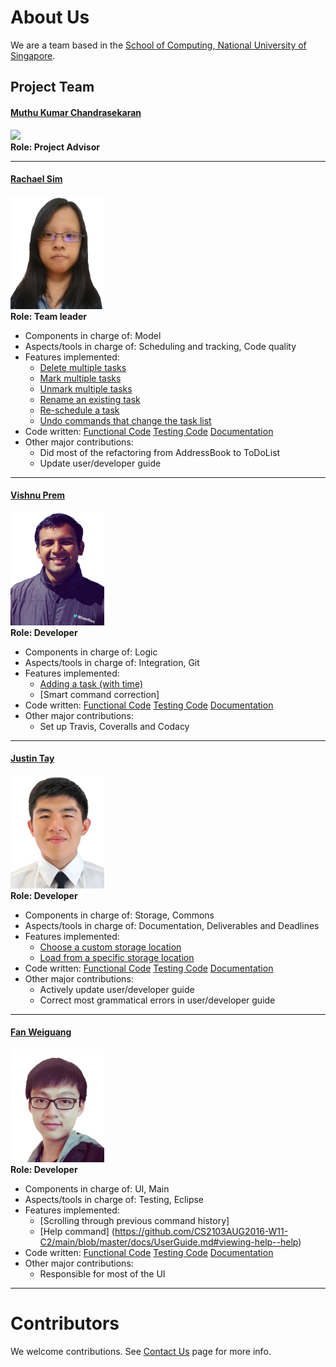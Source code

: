 # About Us

We are a team based in the [School of Computing, National University of Singapore](http://www.comp.nus.edu.sg).

## Project Team

#### [Muthu Kumar Chandrasekaran](https://www.quora.com/profile/Muthu-Kumar-Chandrasekaran) <br>
<img src="https://lh5.googleusercontent.com/swdvryeX53Wc7dCEh1Owfz6PmATQWo87AF6lr_J2qL7rrcTW8Nego1_YFdu2TSoxyQBpJ42I_X5n31AVF6O3nQV_ECVZvQN9xbFMa_fDHV03azyXHdSNJMaSGCw-VWUNJVuIsVNh" width="150"><br>
**Role: Project Advisor**

-----

#### [Rachael Sim](https://github.com/rachx)
<img src="images/profiles/Rachael.png" width="150"><br>
**Role: Team leader** <br>
* Components in charge of: Model <br>
* Aspects/tools in charge of: Scheduling and tracking, Code quality <br>
* Features implemented:
   * [Delete multiple tasks](https://github.com/CS2103AUG2016-W11-C2/main/blob/master/docs/UserGuide.md#deleting-a-task--delete)
   * [Mark multiple tasks](https://github.com/CS2103AUG2016-W11-C2/main/blob/master/docs/UserGuide.md#marking-a-task-as-completed--mark)
   * [Unmark multiple tasks](https://github.com/CS2103AUG2016-W11-C2/main/blob/master/docs/UserGuide.md#unmarking-a-task-as-completed--unmark)
   * [Rename an existing task](https://github.com/CS2103AUG2016-W11-C2/main/blob/master/docs/UserGuide.md#renaming-a-task--rename)
   * [Re-schedule a task](https://github.com/CS2103AUG2016-W11-C2/main/blob/master/docs/UserGuide.md#renaming-a-task--rename)
   * [Undo commands that change the task list](https://github.com/CS2103AUG2016-W11-C2/main/blob/master/docs/UserGuide.md#undo-the-last-command--undo)
* Code written:
[Functional Code](https://github.com/CS2103AUG2016-W11-C2/main/blob/master/collated/main/A0133367E.md)
[Testing Code](https://github.com/CS2103AUG2016-W11-C2/main/blob/master/collated/test/A0133367E.md)
[Documentation](https://github.com/CS2103AUG2016-W11-C2/main/blob/master/collated/docs/A0133367E.md)
* Other major contributions:
   * Did most of the refactoring from AddressBook to ToDoList
   * Update user/developer guide

-----

#### [Vishnu Prem](http://github.com/burnflare)
<img src="images/profiles/Vishnu.png" width="150"><br>
**Role: Developer** <br>
* Components in charge of: Logic <br>
* Aspects/tools in charge of: Integration, Git <br>
* Features implemented:
   * [Adding a task (with time)](https://github.com/CS2103AUG2016-W11-C2/main/blob/master/docs/UserGuide.md#adding-a-task-add)
   * [Smart command correction]
* Code written:
[Functional Code](https://github.com/CS2103AUG2016-W11-C2/main/blob/master/collated/main/A0003878Y.md)
[Testing Code](https://github.com/CS2103AUG2016-W11-C2/main/blob/master/collated/test/A0003878Y.md)
[Documentation](https://github.com/CS2103AUG2016-W11-C2/main/blob/master/collated/docs/A0003878Y.md)
* Other major contributions:
   * Set up Travis, Coveralls and Codacy

-----

#### [Justin Tay](https://github.com/INCENDE)
<img src="images/profiles/Justin.png" width="150"><br>
**Role: Developer** <br>
* Components in charge of: Storage, Commons <br>
* Aspects/tools in charge of: Documentation, Deliverables and Deadlines <br>
* Features implemented:
   * [Choose a custom storage location](https://github.com/CS2103AUG2016-W11-C2/main/blob/master/docs/UserGuide.md#specifying-the-data-storage-location--store)
   * [Load from a specific storage location](https://github.com/CS2103AUG2016-W11-C2/main/blob/master/docs/UserGuide.md#loading-from-another-data-storage-location--load)
* Code written:
[Functional Code](https://github.com/CS2103AUG2016-W11-C2/main/blob/master/collated/main/A0148095X.md)
[Testing Code](https://github.com/CS2103AUG2016-W11-C2/main/blob/master/collated/test/A0148095X.md)
[Documentation](https://github.com/CS2103AUG2016-W11-C2/main/blob/master/collated/docs/A0148095X.md)
* Other major contributions:
   * Actively update user/developer guide
   * Correct most grammatical errors in user/developer guide


-----

#### [Fan Weiguang](https://github.com/fanwgwg)
<img src="images/profiles/Weiguang.png" width="150"><br>
**Role: Developer** <br>
* Components in charge of: UI, Main <br>
* Aspects/tools in charge of: Testing, Eclipse <br>
* Features implemented:
   * [Scrolling through previous command history]
   * [Help command] (https://github.com/CS2103AUG2016-W11-C2/main/blob/master/docs/UserGuide.md#viewing-help--help)
* Code written:
[Functional Code](https://github.com/CS2103AUG2016-W11-C2/main/blob/master/collated/main/A0148031R.md)
[Testing Code](https://github.com/CS2103AUG2016-W11-C2/main/blob/master/collated/test/A0148031R.md)
[Documentation](https://github.com/CS2103AUG2016-W11-C2/main/blob/master/collated/docs/A0148031R.md)
* Other major contributions:
   *  Responsible for most of the UI


-----

# Contributors

We welcome contributions. See [Contact Us](ContactUs.md) page for more info.
